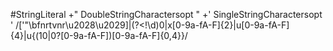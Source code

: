 #StringLiteral
+" DoubleStringCharactersopt "
+' SingleStringCharactersopt '
/['"\\bfnrtvnr\u2028\u2029]|(?<!\d)0|x[0-9a-fA-F]{2}|u[0-9a-fA-F]{4}|u\{(10|0?[0-9a-fA-F])[0-9a-fA-F]{0,4}\}/
